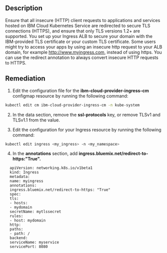 ## Description

Ensure that all insecure (HTTP) client requests to applications and services hosted on IBM
Cloud Kubernetes Service are redirected to secure TLS connections (HTTPS), and ensure
that only TLS versions 1.2+ are supported.
You set up your Ingress ALB to secure your domain with the IBM-provided TLS certificate
or your custom TLS certificate. Some users might try to access your apps by using an
insecure http request to your ALB domain, for example http://www.myingress.com,
instead of using https. You can use the redirect annotation to always convert insecure
HTTP requests to HTTPS.

## Remediation

1. Edit the configuration file for the **ibm-cloud-provider-ingress-cm** configmap
resource by running the following command:

```bash
kubectl edit cm ibm-cloud-provider-ingress-cm -n kube-system
```

2. In the data section, remove the **ssl-protocols** key, or remove TLSv1 and TLSv1.1
from the value.

3. Edit the configuration for your Ingress resource by running the following command:

```bash
kubectl edit ingress <my_ingress> -n <my_namespace>
```

4. In the **annotations** section, add **ingress.bluemix.net/redirect-to-https:"True".**

```
  apiVersion: networking.k8s.io/v1beta1
  kind: Ingress
  metadata:
  name: myingress
  annotations:
  ingress.bluemix.net/redirect-to-https: "True"
  spec:
  tls:
  - hosts:
  - mydomain
  secretName: mytlssecret
  rules:
  - host: mydomain
  http:
  paths:
  - path: /
  backend:
  serviceName: myservice
  servicePort: 8080
```
